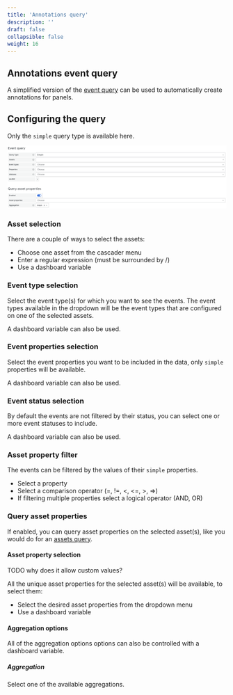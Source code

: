 ```yaml
---
title: 'Annotations query'
description: ''
draft: false
collapsible: false
weight: 16
---
```


## Annotations event query

A simplified version of the [event query](./events_query.md) can be used to automatically create annotations for panels.

## Configuring the query

Only the `simple` query type is available here.

![Events annotations query](../../images/3_queries/events_annotations_query.png 'Events annotations query')

### Asset selection

There are a couple of ways to select the assets:

- Choose one asset from the cascader menu
- Enter a regular expression (must be surrounded by /)
- Use a dashboard variable

### Event type selection

Select the event type(s) for which you want to see the events. The event types available in the dropdown will be the event types that are configured on one of the selected assets.

A dashboard variable can also be used.

### Event properties selection

Select the event properties you want to be included in the data, only `simple` properties will be available.

A dashboard variable can also be used.

### Event status selection

By default the events are not filtered by their status, you can select one or more event statuses to include.

A dashboard variable can also be used.

### Asset property filter

The events can be filtered by the values of their `simple` properties.

- Select a property
- Select a comparison operator (=, !=, <, <=, >, =>)
- If filtering multiple properties select a logical operator (AND, OR)

### Query asset properties

If enabled, you can query asset properties on the selected asset(s), like you would do for an [assets query](./assets_query.md#configuring-the-query).

#### Asset property selection

TODO why does it allow custom values?

All the unique asset properties for the selected asset(s) will be available, to select them:

- Select the desired asset properties from the dropdown menu
- Use a dashboard variable

#### Aggregation options

All of the aggregation options options can also be controlled with a dashboard variable.

##### Aggregation

Select one of the available aggregations.
